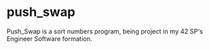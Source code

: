 # push_swap
Push_Swap is a sort numbers program, being project in my 42 SP's Engineer Software formation. 
